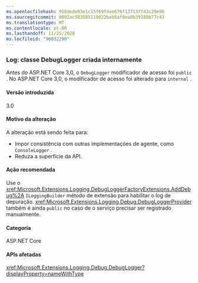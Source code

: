 ```yaml
---
ms.openlocfilehash: 958dede03e1c15f69f4ee676f13713ff43c29e96
ms.sourcegitcommit: 0802ac583585110022beb6af8ea0b39188b77c43
ms.translationtype: MT
ms.contentlocale: pt-BR
ms.lasthandoff: 11/25/2020
ms.locfileid: "96032290"
---
```

### <a name="logging-debuglogger-class-made-internal"></a>Log: classe DebugLogger criada internamente

Antes do ASP.NET Core 3,0, o `DebugLogger` modificador de acesso foi `public` . No ASP.NET Core 3,0, o modificador de acesso foi alterado para `internal` .

#### <a name="version-introduced"></a>Versão introduzida

3.0

#### <a name="reason-for-change"></a>Motivo da alteração

A alteração está sendo feita para:

* Impor consistência com outras implementações de agente, como `ConsoleLogger` .
* Reduza a superfície da API.

#### <a name="recommended-action"></a>Ação recomendada

Use o <xref:Microsoft.Extensions.Logging.DebugLoggerFactoryExtensions.AddDebug%2A> `ILoggingBuilder` método de extensão para habilitar o log de depuração. <xref:Microsoft.Extensions.Logging.Debug.DebugLoggerProvider> também é ainda `public` no caso de o serviço precisar ser registrado manualmente.

#### <a name="category"></a>Categoria

ASP.NET Core

#### <a name="affected-apis"></a>APIs afetadas

<xref:Microsoft.Extensions.Logging.Debug.DebugLogger?displayProperty=nameWithType>

<!--

#### Affected APIs

`T:Microsoft.Extensions.Logging.Debug.DebugLogger`

-->
